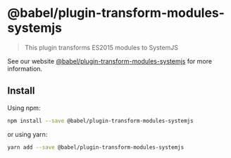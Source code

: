 # @babel/plugin-transform-modules-systemjs

> This plugin transforms ES2015 modules to SystemJS

See our website [@babel/plugin-transform-modules-systemjs](https://new.babeljs.io/docs/en/next/babel-plugin-transform-modules-systemjs.html) for more information.

## Install

Using npm:

```sh
npm install --save @babel/plugin-transform-modules-systemjs
```

or using yarn:

```sh
yarn add --save @babel/plugin-transform-modules-systemjs
```
